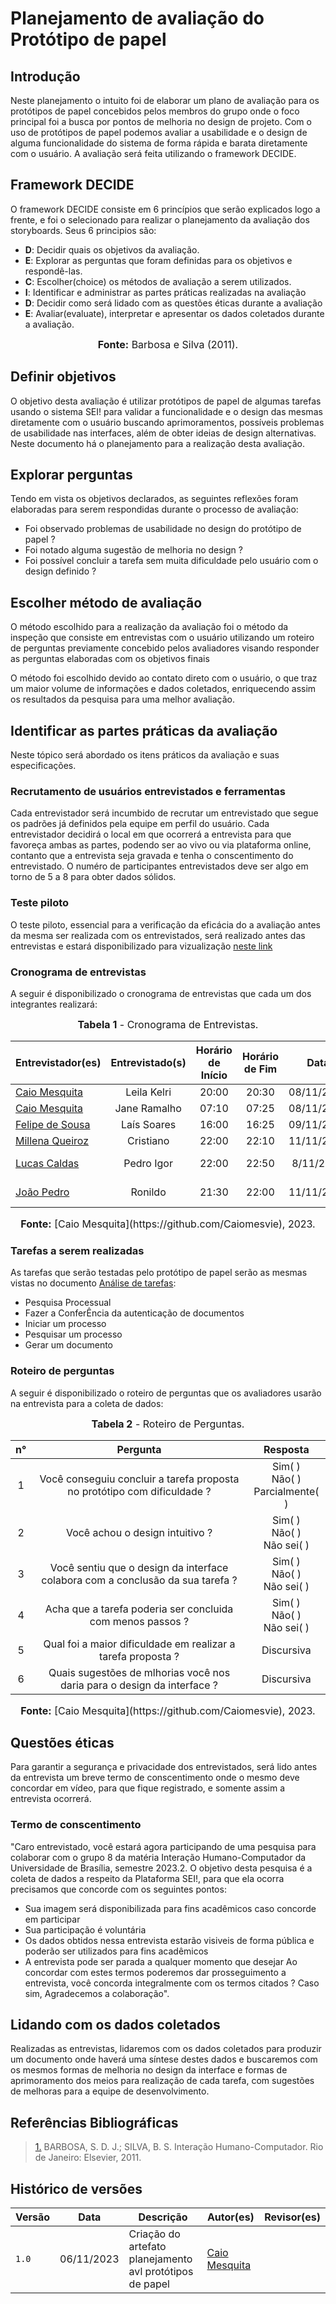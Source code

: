 # Planejamento de avaliação do Protótipo de papel

## Introdução 
Neste planejamento o intuito foi de elaborar um plano de avaliação para os protótipos de papel concebidos pelos membros do grupo onde o foco principal foi a busca por pontos de melhoria no design de projeto. Com o uso de protótipos de papel podemos avaliar a usabilidade e o design de alguma funcionalidade do sistema de forma rápida e barata diretamente com o usuário. A avaliação será feita utilizando o framework DECIDE.
## Framework DECIDE
O framework DECIDE consiste em 6 princípios que serão explicados logo a frente, e foi o selecionado para realizar o planejamento da avaliação dos storyboards. Seus 6 principios são:

* **D**: Decidir quais os objetivos da avaliação.
* **E**: Explorar as perguntas que foram definidas para os objetivos e respondê-las.
* **C**: Escolher(choice) os métodos de avaliação a serem utilizados.
* **I**: Identificar e administrar as partes práticas realizadas na avaliação
* **D**: Decidir como será lidado com as questões éticas durante a avaliação
* **E**: Avaliar(evaluate), interpretar e apresentar os dados coletados durante a avaliação.

<font size="3"><p style="text-align: center"><b>Fonte:</b> Barbosa e Silva (2011).</p></font>

## Definir objetivos
O objetivo desta avaliação é utilizar protótipos de papel de algumas tarefas usando o sistema SEI! para validar a funcionalidade e o design das mesmas diretamente com o usuário buscando aprimoramentos, possíveis problemas de usabilidade nas interfaces, além de obter ideias de design alternativas. Neste documento há o planejamento para a realização desta avaliação.

## Explorar perguntas
Tendo em vista os objetivos declarados, as seguintes reflexões foram elaboradas para serem respondidas durante o processo de avaliação:
* Foi observado problemas de usabilidade no design do protótipo de papel ? 
* Foi notado alguma sugestão de melhoria no design ?
* Foi possível concluir a tarefa sem muita dificuldade pelo usuário com o design definido ?

  
## Escolher método de avaliação
O método escolhido para a realização da avaliação foi o método da inspeção que consiste em entrevistas com o usuário utilizando um roteiro de perguntas previamente concebido pelos avaliadores visando responder as perguntas elaboradas com os objetivos finais

O método foi escolhido devido ao contato direto com o usuário, o que traz um maior volume de informações e dados coletados, enriquecendo assim os resultados da pesquisa para uma melhor avaliação.

## Identificar as partes práticas da avaliação
Neste tópico será abordado os itens práticos da avaliação e suas especificações.

### Recrutamento de usuários entrevistados e ferramentas
Cada entrevistador será incumbido de recrutar um entrevistado que segue os padrões já definidos pela equipe em perfil do usuário. Cada entrevistador decidirá o local em que ocorrerá a entrevista para que favoreça ambas as partes, podendo ser ao vivo ou via plataforma online, contanto que a entrevista seja gravada e tenha o conscentimento do entrevistado. O numéro de participantes entrevistados deve ser algo em torno de 5 a 8 para obter dados sólidos.

### Teste piloto
   O teste piloto, essencial para a verificação da eficácia do a avaliação antes da mesma ser realizada com os entrevistados, será realizado antes das entrevistas e estará disponibilizado para vizualização [neste link]()

### Cronograma de entrevistas
A seguir é disponibilizado o cronograma de entrevistas que cada um dos integrantes realizará:

<font size="3"><p style="text-align: center"><b>Tabela 1</b> - Cronograma de Entrevistas.</p></font>
<center>

| Entrevistador(es)                              | Entrevistado(s) | Horário de Início | Horário de Fim |    Data    |          Local          |
| ---------------------------------------------- | :-------------: | :---------------: | :------------: | :--------: | :---------------------: |
| [Caio Mesquita](https://github.com/Caiomesvie)   |  Leila Kelri  |       20:00       |     20:30      | 08/11/2023 | Presencial  |
| [Caio Mesquita](https://github.com/Caiomesvie)   |  Jane Ramalho  |       07:10       |     07:25      | 08/11/2023 | Presencial  |
| [Felipe de Sousa](https://github.com/fsousac)     | Laís Soares     | 16:00              | 16:25          | 09/11/2023 | Pessoalmente |
| [Millena Queiroz](https://github.com/MillenaQueiroz) | Cristiano |       22:00       |     22:10      | 11/11/2023 |   Pessoalmente    |
| [Lucas Caldas](https://github.com/lucascaldasb)   |  Pedro Igor  |       22:00       |     22:50      | 8/11/2023 |   Plataforma Discord    |
|  [João Pedro](https://github.com/JoosPerro)       | Ronildo  |       21:30       |    22:00      | 11/11/2023 | Plataforma Discord |

</center>
<font size="3"><p style="text-align: center"><b>Fonte:</b> [Caio Mesquita](https://github.com/Caiomesvie), 2023.</p></font>

### Tarefas a serem realizadas 
As tarefas que serão testadas pelo protótipo de papel serão as mesmas vistas no documento [Análise de tarefas](https://interacao-humano-computador.github.io/2023.2-SEI-GDF/#/analise-de-requisitos/analise-de-tarefas/HTA.md):
* Pesquisa Processual
* Fazer a ConferÊncia da autenticação de documentos
* Iniciar um processo
* Pesquisar um processo
* Gerar um documento 


### Roteiro de perguntas
A seguir é disponibilizado o roteiro de perguntas que os avaliadores usarão na entrevista para a coleta de dados:

<font size="3"><p style="text-align: center"><b>Tabela 2</b> - Roteiro de Perguntas.</p></font>
<center>

|n°|Pergunta|Resposta|
| :-: | :-: | :-: |
|1| Você conseguiu concluir a tarefa proposta no protótipo com dificuldade ?|Sim( ) <br />Não( ) <br />Parcialmente( )|
|2| Você achou o design intuitivo ?|Sim( ) <br />Não( ) <br />Não sei( )|
|3| Você sentiu que o design da interface colabora com a conclusão da sua tarefa ?|Sim( ) <br />Não( ) <br />Não sei( )|
|4| Acha que a tarefa poderia ser concluida com menos passos ?|Sim( ) <br />Não( ) <br />Não sei( )|
|5| Qual foi a maior dificuldade em realizar a tarefa proposta ?|Discursiva|
|6| Quais sugestões de mlhorias você nos daria para o design da interface ?|Discursiva|

</center>
<font size="3"><p style="text-align: center"><b>Fonte:</b> [Caio Mesquita](https://github.com/Caiomesvie), 2023.</p></font>

## Questões éticas
Para garantir a segurança e privacidade dos entrevistados, será lido antes da entrevista um breve termo de conscentimento onde o mesmo deve concordar em vídeo, para que fique registrado, e somente assim a entrevista ocorrerá.
### Termo de conscentimento
"Caro entrevistado, você estará agora participando de uma pesquisa para colaborar com o grupo 8 da matéria Interação Humano-Computador da Universidade de Brasília, semestre 2023.2. O objetivo desta pesquisa é a coleta de dados a respeito da Plataforma SEI!, para que ela ocorra precisamos que concorde com os seguintes pontos:
* Sua imagem será disponibilizada para fins acadêmicos caso concorde em participar
* Sua participação é voluntária
* Os dados obtidos nessa entrevista estarão visiveis de forma pública e poderão ser utilizados para fins acadêmicos
* A entrevista pode ser parada a qualquer momento que desejar
Ao concordar com estes termos poderemos dar prosseguimento a entrevista, você concorda integralmente com os termos citados ? Caso sim, Agradecemos a colaboração".

## Lidando com os dados coletados
Realizadas as entrevistas, lidaremos com os dados coletados para produzir um documento onde haverá uma síntese destes dados e buscaremos com os mesmos formas de melhoria no design da interface e formas de aprimoramento dos meios para realização de cada tarefa, com sugestões de melhoras para a equipe de desenvolvimento.

## Referências Bibliográficas

> <a id="REF1" href="#anchor_1">1.</a> BARBOSA, S. D. J.; SILVA, B. S. Interação Humano-Computador. Rio de Janeiro: Elsevier, 2011.

## Histórico de versões

| Versão | Data       | Descrição                                       | Autor(es)                                                                                     | Revisor(es)                                      |
| ------ | ---------- | ----------------------------------------------- | ------------------------------------------------| ------------------------------------------------ |
| `1.0`  | 06/11/2023 | Criação do artefato planejamento avl protótipos de papel| [Caio Mesquita](https://github.com/Caiomesvie)  |  | 
